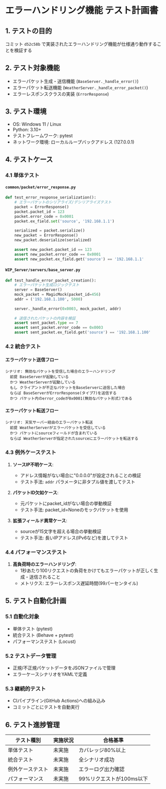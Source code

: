 # エラーハンドリング機能 テスト計画書

## 1. テストの目的
コミット `d52c58b` で実装されたエラーハンドリング機能が仕様通り動作することを検証する

## 2. テスト対象機能
- エラーパケット生成・送信機能 (`BaseServer._handle_error()`)
- エラーパケット転送機能 (`WeatherServer._handle_error_packet()`)
- エラーレスポンスクラスの実装 (`ErrorResponse`)

## 3. テスト環境
- OS: Windows 11 / Linux
- Python: 3.10+
- テストフレームワーク: pytest
- ネットワーク環境: ローカルループバックアドレス (127.0.0.1)

## 4. テストケース

### 4.1 単体テスト

#### `common/packet/error_response.py`
```python
def test_error_response_serialization():
    # エラーパケットのシリアライズ/デシリアライズテスト
    packet = ErrorResponse()
    packet.packet_id = 123
    packet.error_code = 0x0001
    packet.ex_field.set('source', '192.168.1.1')
    
    serialized = packet.serialize()
    new_packet = ErrorResponse()
    new_packet.deserialize(serialized)
    
    assert new_packet.packet_id == 123
    assert new_packet.error_code == 0x0001
    assert new_packet.ex_field.get('source') == '192.168.1.1'
```

#### `WIP_Server/servers/base_server.py`
```python
def test_handle_error_packet_creation():
    # エラーパケット生成ロジックテスト
    server = BaseServer()
    mock_packet = MagicMock(packet_id=456)
    addr = ('192.168.1.100', 5000)
    
    server._handle_error(0x0003, mock_packet, addr)
    
    # 送信されたパケットの内容を検証
    assert sent_packet.type == 7
    assert sent_packet.error_code == 0x0003
    assert sent_packet.ex_field.get('source') == '192.168.1.100'
```

### 4.2 統合テスト

#### エラーパケット送信フロー
```gherkin
シナリオ: 無効なパケットを受信した場合のエラーハンドリング
  前提 BaseServerが起動している
  かつ WeatherServerが起動している
  もし クライアントが不正なパケットをBaseServerに送信した場合
  ならば BaseServerがErrorResponse(タイプ7)を送信する
  かつ パケット内のerror_codeが0x0001(無効なパケット形式)である
```

#### エラーパケット転送フロー
```gherkin
シナリオ: 天気サーバー経由のエラーパケット転送
  前提 WeatherServerがエラーパケットを受信している
  かつ パケットにsourceフィールドが含まれている
  ならば WeatherServerが指定されたsourceにエラーパケットを転送する
```

### 4.3 例外ケーステスト

1. **ソースIP不明ケース**:
   - アドレス情報がない場合に"0.0.0.0"が設定されることの検証
   - テスト手法: `addr` パラメータに非タプル値を渡してテスト

2. **パケットID欠如ケース**:
   - 元パケットにpacket_idがない場合の挙動検証
   - テスト手法: packet_id=Noneのモックパケットを使用

3. **拡張フィールド異常ケース**:
   - sourceが15文字を超える場合の挙動検証
   - テスト手法: 長いIPアドレス(IPv6など)を渡してテスト

### 4.4 パフォーマンステスト

1. **高負荷時のエラーハンドリング**:
   - 1秒あたり100リクエストの負荷をかけてもエラーパケットが正しく生成・送信されること
   - メトリクス: エラーレスポンス遅延時間(99パーセンタイル)

## 5. テスト自動化計画

### 5.1 自動化対象
- 単体テスト (pytest)
- 統合テスト (Behave + pytest)
- パフォーマンステスト (Locust)

### 5.2 テストデータ管理
- 正規/不正規パケットデータをJSONファイルで管理
- エラーケースシナリオをYAMLで定義

### 5.3 継続的テスト
- CIパイプライン(GitHub Actions)への組み込み
- コミットごとにテストを自動実行

## 6. テスト進捗管理
| テスト種別     | 実施状況 | 合格基準                     |
|---------------|----------|------------------------------|
| 単体テスト     | 未実施   | カバレッジ80%以上            |
| 統合テスト     | 未実施   | 全シナリオ成功               |
| 例外ケーステスト| 未実施   | エラーログ出力確認          |
| パフォーマンス | 未実施   | 99%リクエストが100ms以下    |